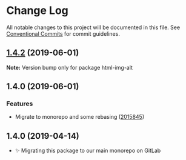 # Change Log

All notable changes to this project will be documented in this file.
See [Conventional Commits](https://conventionalcommits.org) for commit guidelines.

## [1.4.2](https://gitlab.com/codsen/codsen/compare/html-img-alt@1.4.1...html-img-alt@1.4.2) (2019-06-01)

**Note:** Version bump only for package html-img-alt





## 1.4.0 (2019-06-01)

### Features

- Migrate to monorepo and some rebasing ([2015845](https://gitlab.com/codsen/codsen/commit/2015845))

## 1.4.0 (2019-04-14)

- ✨ Migrating this package to our main monorepo on GitLab
